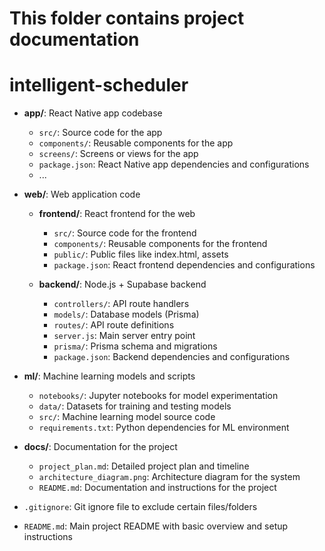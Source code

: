 # This folder contains project documentation

# intelligent-scheduler

- **app/**: React Native app codebase
  - `src/`: Source code for the app
  - `components/`: Reusable components for the app
  - `screens/`: Screens or views for the app
  - `package.json`: React Native app dependencies and configurations
  - ...

- **web/**: Web application code
  - **frontend/**: React frontend for the web
    - `src/`: Source code for the frontend
    - `components/`: Reusable components for the frontend
    - `public/`: Public files like index.html, assets
    - `package.json`: React frontend dependencies and configurations

  - **backend/**: Node.js + Supabase backend
    - `controllers/`: API route handlers
    - `models/`: Database models (Prisma)
    - `routes/`: API route definitions
    - `server.js`: Main server entry point
    - `prisma/`: Prisma schema and migrations
    - `package.json`: Backend dependencies and configurations

- **ml/**: Machine learning models and scripts
  - `notebooks/`: Jupyter notebooks for model experimentation
  - `data/`: Datasets for training and testing models
  - `src/`: Machine learning model source code
  - `requirements.txt`: Python dependencies for ML environment

- **docs/**: Documentation for the project
  - `project_plan.md`: Detailed project plan and timeline
  - `architecture_diagram.png`: Architecture diagram for the system
  - `README.md`: Documentation and instructions for the project

- `.gitignore`: Git ignore file to exclude certain files/folders
- `README.md`: Main project README with basic overview and setup instructions